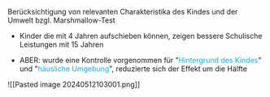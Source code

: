 Berücksichtigung von relevanten Charakteristika des Kindes und der Umwelt bzgl. Marshmallow-Test

- Kinder die mit 4 Jahren aufschieben können, zeigen bessere Schulische Leistungen mit 15 Jahren
  
- ABER: wurde eine Kontrolle vorgenommen für "<span style="color:rgb(0, 176, 240)">Hintergrund des Kindes</span>" und "<span style="color:rgb(0, 176, 240)">häusliche Umgebung</span>", reduzierte sich der Effekt um die Hälfte


![[Pasted image 20240512103001.png]]
